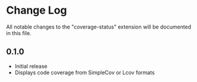 # Change Log

All notable changes to the "coverage-status" extension will be documented in this file.

## 0.1.0

- Initial release
- Displays code coverage from SimpleCov or Lcov formats